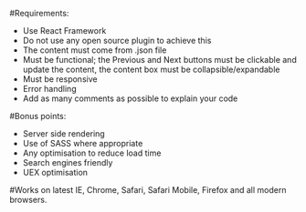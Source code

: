 #Requirements:
- Use React Framework
- Do not use any open source plugin to achieve this
- The content must come from .json file
- Must be functional; the Previous and Next buttons must be clickable and update the content, the content box must be collapsible/expandable
- Must be responsive
- Error handling 
- Add as many comments as possible to explain your code

#Bonus points:
- Server side rendering
- Use of SASS where appropriate 
- Any optimisation to reduce load time
- Search engines friendly
- UEX optimisation

#Works on latest IE, Chrome, Safari, Safari Mobile, Firefox and all modern browsers.  